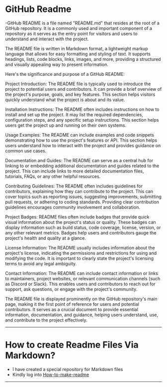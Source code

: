 # GitHub Readme

-GitHub README is a file named "README.md" that resides at the root of a GitHub repository. It is a commonly used and important component of a repository as it serves as the entry point for visitors and users to understand and interact with the project.

The README file is written in Markdown format, a lightweight markup language that allows for easy formatting and styling of text. It supports headings, lists, code blocks, links, images, and more, providing a structured and visually appealing way to present information.

Here's the significance and purpose of a GitHub README:

Project Introduction: The README file is typically used to introduce the project to potential users and contributors. It can provide a brief overview of the project's purpose, goals, and key features. This section helps visitors quickly understand what the project is about and its value.

Installation Instructions: The README often includes instructions on how to install and set up the project. It may list the required dependencies, configuration steps, and any specific setup instructions. This section helps users get the project up and running on their own systems.

Usage Examples: The README can include examples and code snippets demonstrating how to use the project's features or API. This section helps users understand how to interact with the project and provides guidance on common use cases.

Documentation and Guides: The README can serve as a central hub for linking to or embedding additional documentation and guides related to the project. This can include links to more detailed documentation files, tutorials, FAQs, or any other helpful resources.

Contributing Guidelines: The README often includes guidelines for contributors, explaining how they can contribute to the project. This can cover topics such as reporting issues, suggesting improvements, submitting pull requests, or adhering to coding standards. Providing clear contribution guidelines encourages community involvement and collaboration.

Project Badges: README files often include badges that provide quick visual information about the project's status or quality. These badges can display information such as build status, code coverage, license, version, or any other relevant metrics. Badges help users and contributors gauge the project's health and quality at a glance.

License Information: The README usually includes information about the project's license, indicating the permissions and restrictions for using and modifying the code. It is important to clearly state the project's licensing terms to avoid any legal ambiguity.

Contact Information: The README can include contact information or links to maintainers, project websites, or relevant communication channels (such as Discord or Slack). This enables users and contributors to reach out for support, ask questions, or engage with the project's community.

The README file is displayed prominently on the GitHub repository's main page, making it the first point of reference for users and potential contributors. It serves as a crucial document to provide essential information, documentation, and guidance, helping users understand, use, and contribute to the project effectively.

---

# How to create Readme Files Via Markdown?

- I have created a special repository for Markdown files
- Kindly log into [How-to-make-readme](https://github.com/shahzaneer/Markdown-for-Impressive-Readme)

---
